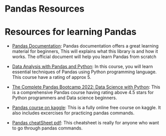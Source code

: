 # Pandas Resources
# Resources for learning Pandas



- [Pandas Documentation](https://pandas.pydata.org/pandas-docs/stable/): Pandas documentation offers a great learning material for beginners, This will explains what this library is and how it works. The official document will help you learn Pandas from scratch

- [Data Analysis with Pandas and Python](https://www.udemy.com/course/data-analysis-with-pandas/): In this course, you will learn essential techniques of Pandas using Python programming language. This course have a rating of approx 5.

- [The Complete Pandas Bootcamp 2022: Data Science with Python](https://www.udemy.com/course/the-pandas-bootcamp/): This is a comprehensive Pandas course having rating above 4.5 stars for Python programmers and Data science beginners.

- [Pandas course on kaggle](https://www.kaggle.com/learn/pandas): This is a fully online free course on kaggle. It also includes excercises for practicing pandas commands.

- [Pandas cheatSheet pdf](https://www.tutorialspoint.com/numpy/numpy_tutorial.pdf): This cheatsheet is really for anyone who want to go through pandas commands.